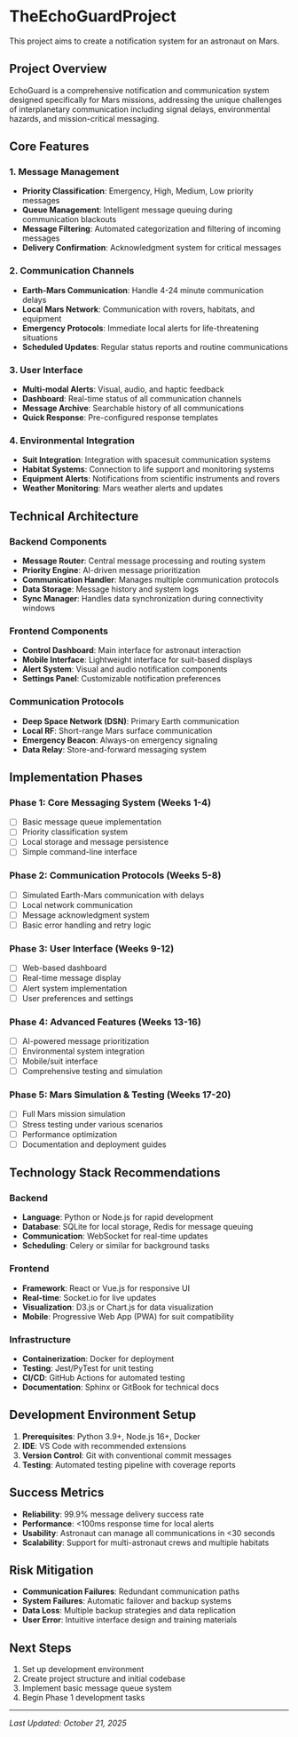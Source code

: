 # TheEchoGuardProject

This project aims to create a notification system for an astronaut on Mars.

## Project Overview

EchoGuard is a comprehensive notification and communication system designed specifically for Mars missions, addressing the unique challenges of interplanetary communication including signal delays, environmental hazards, and mission-critical messaging.

## Core Features

### 1. Message Management
- **Priority Classification**: Emergency, High, Medium, Low priority messages
- **Queue Management**: Intelligent message queuing during communication blackouts
- **Message Filtering**: Automated categorization and filtering of incoming messages
- **Delivery Confirmation**: Acknowledgment system for critical messages

### 2. Communication Channels
- **Earth-Mars Communication**: Handle 4-24 minute communication delays
- **Local Mars Network**: Communication with rovers, habitats, and equipment
- **Emergency Protocols**: Immediate local alerts for life-threatening situations
- **Scheduled Updates**: Regular status reports and routine communications

### 3. User Interface
- **Multi-modal Alerts**: Visual, audio, and haptic feedback
- **Dashboard**: Real-time status of all communication channels
- **Message Archive**: Searchable history of all communications
- **Quick Response**: Pre-configured response templates

### 4. Environmental Integration
- **Suit Integration**: Integration with spacesuit communication systems
- **Habitat Systems**: Connection to life support and monitoring systems
- **Equipment Alerts**: Notifications from scientific instruments and rovers
- **Weather Monitoring**: Mars weather alerts and updates

## Technical Architecture

### Backend Components
- **Message Router**: Central message processing and routing system
- **Priority Engine**: AI-driven message prioritization
- **Communication Handler**: Manages multiple communication protocols
- **Data Storage**: Message history and system logs
- **Sync Manager**: Handles data synchronization during connectivity windows

### Frontend Components
- **Control Dashboard**: Main interface for astronaut interaction
- **Mobile Interface**: Lightweight interface for suit-based displays
- **Alert System**: Visual and audio notification components
- **Settings Panel**: Customizable notification preferences

### Communication Protocols
- **Deep Space Network (DSN)**: Primary Earth communication
- **Local RF**: Short-range Mars surface communication
- **Emergency Beacon**: Always-on emergency signaling
- **Data Relay**: Store-and-forward messaging system

## Implementation Phases

### Phase 1: Core Messaging System (Weeks 1-4)
- [ ] Basic message queue implementation
- [ ] Priority classification system
- [ ] Local storage and message persistence
- [ ] Simple command-line interface

### Phase 2: Communication Protocols (Weeks 5-8)
- [ ] Simulated Earth-Mars communication with delays
- [ ] Local network communication
- [ ] Message acknowledgment system
- [ ] Basic error handling and retry logic

### Phase 3: User Interface (Weeks 9-12)
- [ ] Web-based dashboard
- [ ] Real-time message display
- [ ] Alert system implementation
- [ ] User preferences and settings

### Phase 4: Advanced Features (Weeks 13-16)
- [ ] AI-powered message prioritization
- [ ] Environmental system integration
- [ ] Mobile/suit interface
- [ ] Comprehensive testing and simulation

### Phase 5: Mars Simulation & Testing (Weeks 17-20)
- [ ] Full Mars mission simulation
- [ ] Stress testing under various scenarios
- [ ] Performance optimization
- [ ] Documentation and deployment guides

## Technology Stack Recommendations

### Backend
- **Language**: Python or Node.js for rapid development
- **Database**: SQLite for local storage, Redis for message queuing
- **Communication**: WebSocket for real-time updates
- **Scheduling**: Celery or similar for background tasks

### Frontend
- **Framework**: React or Vue.js for responsive UI
- **Real-time**: Socket.io for live updates
- **Visualization**: D3.js or Chart.js for data visualization
- **Mobile**: Progressive Web App (PWA) for suit compatibility

### Infrastructure
- **Containerization**: Docker for deployment
- **Testing**: Jest/PyTest for unit testing
- **CI/CD**: GitHub Actions for automated testing
- **Documentation**: Sphinx or GitBook for technical docs

## Development Environment Setup

1. **Prerequisites**: Python 3.9+, Node.js 16+, Docker
2. **IDE**: VS Code with recommended extensions
3. **Version Control**: Git with conventional commit messages
4. **Testing**: Automated testing pipeline with coverage reports

## Success Metrics

- **Reliability**: 99.9% message delivery success rate
- **Performance**: <100ms response time for local alerts
- **Usability**: Astronaut can manage all communications in <30 seconds
- **Scalability**: Support for multi-astronaut crews and multiple habitats

## Risk Mitigation

- **Communication Failures**: Redundant communication paths
- **System Failures**: Automatic failover and backup systems
- **Data Loss**: Multiple backup strategies and data replication
- **User Error**: Intuitive interface design and training materials

## Next Steps

1. Set up development environment
2. Create project structure and initial codebase
3. Implement basic message queue system
4. Begin Phase 1 development tasks

---

*Last Updated: October 21, 2025*

